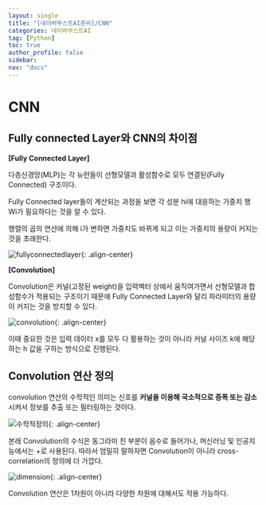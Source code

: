 ```yaml
---
layout: single
title: "[네이버부스트AI준비]/CNN"
categories: 네이버부스트AI
tag: [Python]
toc: true
author_profile: false
sidebar:
nav: "docs"
---
```


# CNN

## Fully connected Layer와 CNN의 차이점

**[Fully Connected Layer]**

다층신경망(MLP)는 각 뉴런들이 선형모델과 활성함수로 모두 연결된(Fully Connected) 구조이다.

Fully Connected layer들이 계산되는 과정을 보면 각 성분 hi에 대응하는 가중치 행 Wi가 필요하다는 것을 알 수 있다.

행렬의 곱의 연산에 의해 i가 변하면 가중치도 바뀌게 되고 이는 가중치의 용량이 커지는 것을 초래한다.

![fullyconnectedlayer]({{site.url}}/images/2023-09-02-naver15/fullyconnectedlayer.png){: .align-center}

**[Convolution]**

Convolution은 커널(고정된 weight)을 입력벡터 상에서 움직여가면서 선형모델과 합성함수가 적용되는 구조이기 때문에 Fully Connected Layer와 달리 파라미터의 용량이 커지는 것을 방지할 수 있다.

![convolution]({{site.url}}/images/2023-09-02-naver15/convolution.png){: .align-center}

이때 중요한 것은 입력 데이터 x를 모두 다 활용하는 것이 아니라 커널 사이즈 k에 해당하는 h 값을 구하는 방식으로 진행된다.

## Convolution 연산 정의

convolution 연산의 수학적인 의미는 신호를 **커널을 이용해 국소적으로 증폭 또는 감소**시켜서 정보를 추출 또는 필터링하는 것이다.

![수학적정의]({{site.url}}/images/2023-09-02-naver15/수학적정의.png){: .align-center}

본래 Convolution의 수식은 동그라미 친 부분이 음수로 들어가나, 머신러닝 및 인공지능에서는 +로 사용된다. 따라서 엄밀히 말하자면 Convolution이 아니라 cross-correlation의 정의에 더 가깝다.

![dimension]({{site.url}}/images/2023-09-02-naver15/dimension.png){: .align-center}

Convolution 연산은 1차원이 아니라 다양한 차원에 대해서도 적용 가능하다.
